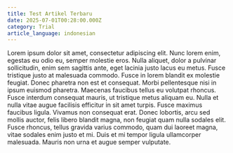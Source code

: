 ```yaml
---
title: Test Artikel Terbaru
date: 2025-07-01T00:28:00.000Z
category: Trial
article_language: indonesian
---
```


Lorem ipsum dolor sit amet, consectetur adipiscing elit. Nunc lorem enim, egestas eu odio eu, semper molestie eros. Nulla aliquet, dolor a pulvinar sollicitudin, enim sem sagittis ante, eget lacinia justo lacus eu metus. Fusce tristique justo at malesuada commodo. Fusce in lorem blandit ex molestie feugiat. Donec pharetra non est et consequat. Morbi pellentesque nisi in ipsum euismod pharetra. Maecenas faucibus tellus eu volutpat rhoncus. Fusce interdum consequat mauris, ut tristique metus aliquam eu. Nulla et nulla vitae augue facilisis efficitur in sit amet turpis. Fusce maximus faucibus ligula. Vivamus non consequat erat. Donec lobortis, arcu sed mollis auctor, felis libero blandit magna, non feugiat quam nulla sodales elit. Fusce rhoncus, tellus gravida varius commodo, quam dui laoreet magna, vitae sodales enim justo et mi. Duis et mi tempor ligula ullamcorper malesuada. Mauris non urna et augue semper vulputate.
